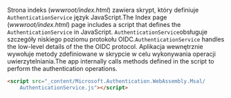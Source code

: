 <span data-ttu-id="4b7f3-101">Strona indeks (*wwwroot/index.html*) zawiera skrypt, który definiuje `AuthenticationService` język JavaScript.</span><span class="sxs-lookup"><span data-stu-id="4b7f3-101">The Index page (*wwwroot/index.html*) page includes a script that defines the `AuthenticationService` in JavaScript.</span></span> <span data-ttu-id="4b7f3-102">`AuthenticationService`obsługuje szczegóły niskiego poziomu protokołu OIDC.</span><span class="sxs-lookup"><span data-stu-id="4b7f3-102">`AuthenticationService` handles the low-level details of the the OIDC protocol.</span></span> <span data-ttu-id="4b7f3-103">Aplikacja wewnętrznie wywołuje metody zdefiniowane w skrypcie w celu wykonywania operacji uwierzytelniania.</span><span class="sxs-lookup"><span data-stu-id="4b7f3-103">The app internally calls methods defined in the script to perform the authentication operations.</span></span>

```html
<script src="_content/Microsoft.Authentication.WebAssembly.Msal/
    AuthenticationService.js"></script>
```

